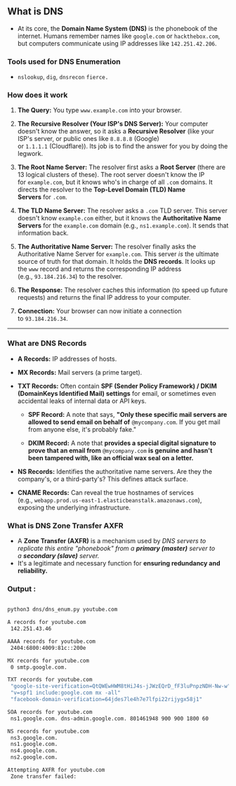 ## **What is DNS** 

- At its core, the **Domain Name System (DNS)** is the phonebook of the internet. Humans remember names like `google.com` or `hackthebox.com`, but computers communicate using IP addresses like `142.251.42.206`.

### Tools used for **DNS Enumeration** 

-  `nslookup`, `dig`, `dnsrecon` `fierce.`

### How does it work 

1. **The Query:** You type `www.example.com` into your browser.
    
2. **The Recursive Resolver (Your ISP's DNS Server):** Your computer doesn't know the answer, so it asks a **Recursive Resolver** (like your ISP's server, or public ones like `8.8.8.8` (Google) or `1.1.1.1` (Cloudflare)). Its job is to find the answer for you by doing the legwork.
    
3. **The Root Name Server:** The resolver first asks a **Root Server** (there are 13 logical clusters of these). The root server doesn't know the IP for `example.com`, but it knows who's in charge of all `.com` domains. It directs the resolver to the **Top-Level Domain (TLD) Name Servers** for `.com`.
    
4. **The TLD Name Server:** The resolver asks a `.com` TLD server. This server doesn't know `example.com` either, but it knows the **Authoritative Name Servers** for the `example.com` domain (e.g., `ns1.example.com`). It sends that information back.
    
5. **The Authoritative Name Server:** The resolver finally asks the Authoritative Name Server for `example.com`. This server _is_ the ultimate source of truth for that domain. It holds the **DNS records**. It looks up the `www` record and returns the corresponding IP address (e.g., `93.184.216.34`) to the resolver.
    
6. **The Response:** The resolver caches this information (to speed up future requests) and returns the final IP address to your computer.
    
7. **Connection:** Your browser can now initiate a connection to `93.184.216.34`.
---
### What are **DNS Records**

- **A Records:** IP addresses of hosts.
    
- **MX Records:** Mail servers (a prime target).
    
- **TXT Records:** Often contain **SPF (Sender Policy Framework) / DKIM (DomainKeys Identified Mail) settings** for email, or sometimes even accidental leaks of internal data or API keys.

	-  **SPF Record:** A note that says, **"Only these specific mail servers are allowed to send email on behalf of** `@mycompany.com`. If you get mail from anyone else, it's probably fake."
    
	- **DKIM Record:** A note that **provides a special digital signature to prove that an email from** `@mycompany.com` **is genuine and hasn't been tampered with, like an official wax seal on a letter.**
    
- **NS Records:** Identifies the authoritative name servers. Are they the company's, or a third-party's? This defines attack surface.
    
- **CNAME Records:** Can reveal the true hostnames of services (e.g., `webapp.prod.us-east-1.elasticbeanstalk.amazonaws.com`), exposing the underlying infrastructure.

### What is DNS Zone Transfer AXFR

-  A **Zone Transfer (AXFR)** is a mechanism used by *DNS servers to replicate this entire "phonebook" from a **primary (master)** server to a **secondary (slave)** server.*
-  It's a legitimate and necessary function for **ensuring redundancy and reliability.**

### Output : 

```bash hl:50 title:output.md

python3 dns/dns_enum.py youtube.com

A records for youtube.com
 142.251.43.46

AAAA records for youtube.com
 2404:6800:4009:81c::200e

MX records for youtube.com
 0 smtp.google.com.

TXT records for youtube.com
 "google-site-verification=QtQWEwHWM8tHiJ4s-jJWzEQrD_fF3luPnpzNDH-Nw-w"
 "v=spf1 include:google.com mx -all"
 "facebook-domain-verification=64jdes7le4h7e7lfpi22rijygx58j1"

SOA records for youtube.com
 ns1.google.com. dns-admin.google.com. 801461948 900 900 1800 60

NS records for youtube.com
 ns3.google.com.
 ns1.google.com.
 ns4.google.com.
 ns2.google.com.

Attempting AXFR for youtube.com
 Zone transfer failed: 
 

```